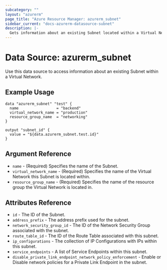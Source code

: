 ```yaml
---
subcategory: ""
layout: "azurerm"
page_title: "Azure Resource Manager: azurerm_subnet"
sidebar_current: "docs-azurerm-datasource-subnet"
description: |-
  Gets information about an existing Subnet located within a Virtual Network.
---
```


# Data Source: azurerm_subnet

Use this data source to access information about an existing Subnet within a Virtual Network.

## Example Usage

```hcl
data "azurerm_subnet" "test" {
  name                 = "backend"
  virtual_network_name = "production"
  resource_group_name  = "networking"
}

output "subnet_id" {
  value = "${data.azurerm_subnet.test.id}"
}
```

## Argument Reference

* `name` - (Required) Specifies the name of the Subnet.
* `virtual_network_name` - (Required) Specifies the name of the Virtual Network this Subnet is located within.
* `resource_group_name` - (Required) Specifies the name of the resource group the Virtual Network is located in.

## Attributes Reference

* `id` - The ID of the Subnet.
* `address_prefix` - The address prefix used for the subnet.
* `network_security_group_id` - The ID of the Network Security Group associated with the subnet.
* `route_table_id` - The ID of the Route Table associated with this subnet.
* `ip_configurations` - The collection of IP Configurations with IPs within this subnet.
* `service_endpoints` - A list of Service Endpoints within this subnet.
* `disable_private_link_endpoint_network_policy_enforcement` - Enable or Disable network policies for a Private Link Endpoint in the subnet.
